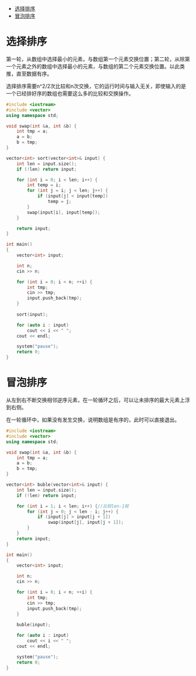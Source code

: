 <!-- GFM-TOC -->
* [选择排序](#-选择排序)
* [冒泡排序](#-冒泡排序)
<!-- GFM-TOC -->

# 选择排序
第一轮，从数组中选择最小的元素，与数组第一个元素交换位置；第二轮，从除第一个元素之外的数组中选择最小的元素，与数组的第二个元素交换位置。以此类推，直至数据有序。

选择排序需要n^2/2次比较和n次交换，它的运行时间与输入无关，即使输入的是一个已经排好序的数组也需要这么多的比较和交换操作。

```C++
#include <iostream>
#include <vector>
using namespace std;

void swap(int &a, int &b) {
	int tmp = a;
	a = b;
	b = tmp;
}

vector<int> sort(vector<int>& input) {
	int len = input.size();
	if (!len) return input;

	for (int i = 0; i < len; i++) {
		int temp = i;
		for (int j = i; j < len; j++) {
			if (input[j] < input[temp])
				temp = j;
		}
		swap(input[i], input[temp]);
	}

	return input;
}

int main()
{
	vector<int> input;

	int n;
	cin >> n;

	for (int i = 0; i < n; ++i) {
		int tmp;
		cin >> tmp;
		input.push_back(tmp);			
	}
	
	sort(input);

	for (auto i : input)
		cout << i << " ";
	cout << endl;

	system("pause");
	return 0;
}
```

# 冒泡排序
从左到右不断交换相邻逆序元素，在一轮循环之后，可以让未排序的最大元素上浮到右侧。

在一轮循环中，如果没有发生交换，说明数组是有序的，此时可以直接退出。

```C++
#include <iostream>
#include <vector>
using namespace std;

void swap(int &a, int &b) {
	int tmp = a;
	a = b;
	b = tmp;
}

vector<int> buble(vector<int>& input) {
	int len = input.size();
	if (!len) return input;

	for (int i = 1; i < len; i++) {//比较len-1轮
		for (int j = 0; j < len - i; j++) {
			if (input[j] > input[j + 1])
				swap(input[j], input[j + 1]);
		}
	}
	return input;
}

int main()
{
	vector<int> input;

	int n;
	cin >> n;

	for (int i = 0; i < n; ++i) {
		int tmp;
		cin >> tmp;
		input.push_back(tmp);			
	}
	
	buble(input);

	for (auto i : input)
		cout << i << " ";
	cout << endl;

	system("pause");
	return 0;
}
```
